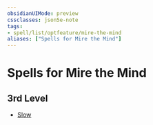 ```yaml
---
obsidianUIMode: preview
cssclasses: json5e-note
tags:
- spell/list/optfeature/mire-the-mind
aliases: ["Spells for Mire the Mind"]
---
```

# Spells for Mire the Mind

## 3rd Level

- [Slow](slow "PHB")
